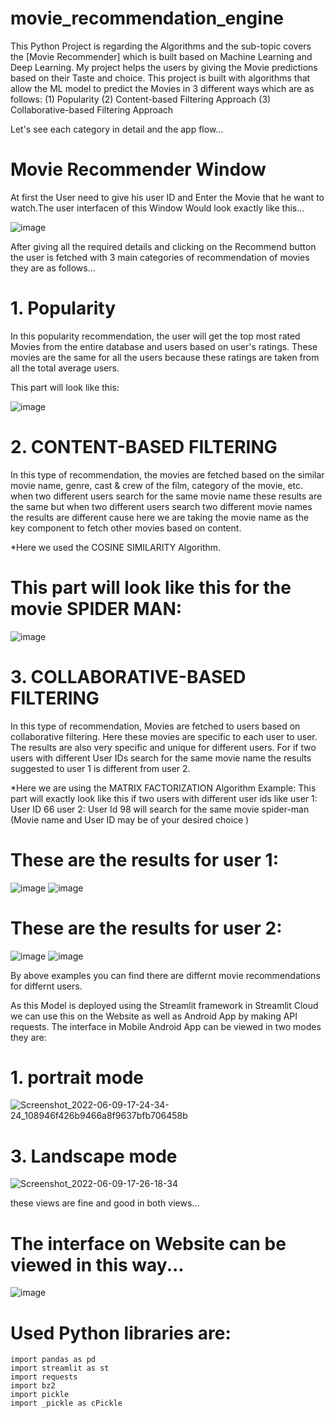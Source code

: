# movie_recommendation_engine
This Python Project is regarding the Algorithms and the sub-topic covers the [Movie Recommender] which is built based on Machine Learning and Deep Learning. My project helps the users by giving the Movie predictions based on their Taste and choice. This project is built with algorithms that allow the ML model to predict the Movies in 3 different ways which are as follows:
(1) Popularity
(2) Content-based Filtering Approach
(3) Collaborative-based Filtering Approach

Let's see each category in detail and the app flow...

# Movie Recommender Window

At first the User need to give his user ID and Enter the Movie that he want to watch.The user interfacen of this Window Would look exactly like this...

![image](https://user-images.githubusercontent.com/105920583/172834000-4f4d895f-167b-4736-a6d2-d80f20d72414.png)


After giving all the required details and clicking on the Recommend button the user is fetched with 3 main categories of recommendation of movies they are as follows...

# 1. Popularity

In this popularity recommendation, the user will get the top most rated Movies from the entire database and users based on user's ratings. These movies are the same for all the users because these ratings are taken from all the total average users. 

This part will look like this:

![image](https://user-images.githubusercontent.com/105920583/172833326-cd787d4d-0c2e-4434-a1c3-b94fd4e4ede1.png)

# 2. CONTENT-BASED FILTERING


In this type of recommendation, the movies are fetched based on the similar movie name, genre, cast & crew of the film, category of the movie, etc. when two different users search for the same movie name these results are the same but when two different users search two different movie names the results are different cause here we are taking the movie name as the key component to fetch other movies based on content.

*Here we used the COSINE SIMILARITY Algorithm.

# This part will look like this for the movie SPIDER MAN:


![image](https://user-images.githubusercontent.com/105920583/172837289-a280b0f3-42d8-4fae-b4a9-f6c80e88f28b.png)



# 3. COLLABORATIVE-BASED FILTERING

In this type of recommendation, Movies are fetched to users based on collaborative filtering. Here these movies are specific to each user to user. The results are also very specific and unique for different users. For if two users with different User IDs search for the same movie name the results suggested to user 1 is different from user 2.

*Here we are using the MATRIX FACTORIZATION Algorithm
Example:
This part will exactly look like this if two users with different user ids like
 user 1: User ID 66 
 user 2: User Id 98
will search for the same movie spider-man (Movie name and User ID may be of your desired choice ) 

# These are the results for user 1:

![image](https://user-images.githubusercontent.com/105920583/172839425-e41b48be-e3e6-419f-b9c3-11adc06bc13a.png)
![image](https://user-images.githubusercontent.com/105920583/172839523-fc76838a-6b3a-4cc7-af41-d0803e55cbf9.png)

# These are the results for user 2:

![image](https://user-images.githubusercontent.com/105920583/172839763-423a5515-69cf-4def-99e2-f3da5d0bc128.png)
![image](https://user-images.githubusercontent.com/105920583/172839847-3d954821-fad2-4860-a8b9-308e522aa871.png)







By above examples you can find there are differnt movie recommendations for differnt users.


As this Model is deployed using the Streamlit framework in Streamlit Cloud we can use this on the Website as well as Android App by making API requests.
The interface in Mobile Android App can be viewed in two modes they are:
# 1. portrait mode


![Screenshot_2022-06-09-17-24-34-24_108946f426b9466a8f9637bfb706458b](https://user-images.githubusercontent.com/105920583/172842915-9fe590e4-67e2-49e9-8f58-564cd062008f.jpg)





# 3. Landscape mode


![Screenshot_2022-06-09-17-26-18-34](https://user-images.githubusercontent.com/105920583/172843051-2f23fb8e-657e-4e10-8ad7-0d0ffc0a2aeb.jpg)







these views are fine and good in both views...

# The interface on Website can be viewed in this way...


![image](https://user-images.githubusercontent.com/105920583/172843161-0cd2babf-cbfa-4a13-ac97-8ec052f88d4c.png)





# Used Python libraries are:
```import pickle
import pandas as pd
import streamlit as st
import requests
import bz2
import pickle
import _pickle as cPickle
